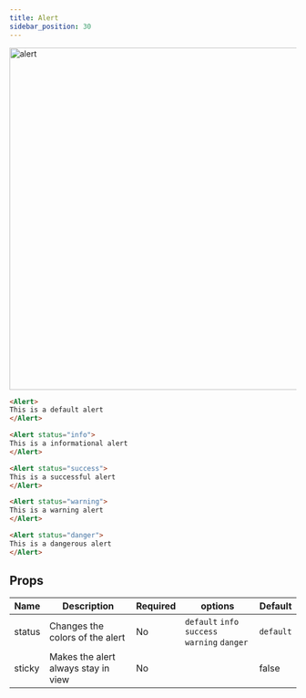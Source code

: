 ```yaml
---
title: Alert
sidebar_position: 30
---
```


<img src="/img/alerts.png" alt="alert" width="600"/>

```markdown
<Alert>
This is a default alert
</Alert>

<Alert status="info">
This is a informational alert
</Alert>

<Alert status="success">
This is a successful alert
</Alert>

<Alert status="warning">
This is a warning alert
</Alert>

<Alert status="danger">
This is a dangerous alert
</Alert>
```

## Props

| Name   | Description                         | Required | options                                       | Default   |
| ------ | ----------------------------------- | -------- | --------------------------------------------- | --------- |
| status | Changes the colors of the alert     | No       | `default` `info` `success` `warning` `danger` | `default` |
| sticky | Makes the alert always stay in view | No       |                                               | false     |
